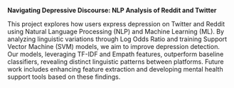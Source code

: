 **Navigating Depressive Discourse: NLP Analysis of Reddit and Twitter**

This project explores how users express depression on Twitter and Reddit using Natural Language Processing (NLP) and Machine Learning (ML). By analyzing linguistic variations through Log Odds Ratio and training Support Vector Machine (SVM) models, we aim to improve depression detection. Our models, leveraging TF-IDF and Empath features, outperform baseline classifiers, revealing distinct linguistic patterns between platforms. Future work includes enhancing feature extraction and developing mental health support tools based on these findings.
